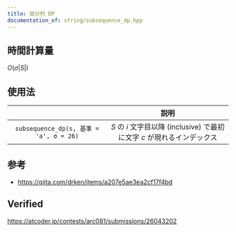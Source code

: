 ```yaml
---
title: 部分列 DP
documentation_of: string/subsequence_dp.hpp
---
```



## 時間計算量

$O(\sigma \lvert S \rvert)$


## 使用法

||説明|
|:--:|:--:|
|`subsequence_dp(s, 基準 = 'a', σ = 26)`|$S$ の $i$ 文字目以降 (inclusive) で最初に文字 $c$ が現れるインデックス|


## 参考

- https://qiita.com/drken/items/a207e5ae3ea2cf17f4bd


## Verified

https://atcoder.jp/contests/arc081/submissions/26043202
